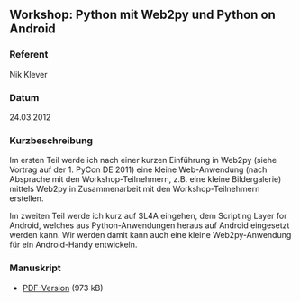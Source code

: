 ## Workshop: Python mit Web2py und Python on Android 


### Referent
Nik Klever

### Datum
24.03.2012

### Kurzbeschreibung
Im ersten Teil werde ich nach einer kurzen Einführung in Web2py (siehe Vortrag
auf der 1. PyCon DE 2011) eine kleine Web-Anwendung (nach Absprache mit den
Workshop-Teilnehmern, z.B. eine kleine Bildergalerie) mittels Web2py in
Zusammenarbeit mit den Workshop-Teilnehmern erstellen.

Im zweiten Teil werde ich kurz auf SL4A eingehen, dem Scripting Layer for
Android, welches aus Python-Anwendungen heraus auf Android eingesetzt werden
kann. Wir werden damit kann auch eine kleine Web2py-Anwendung für ein
Android-Handy entwickeln.

### Manuskript

* [PDF-Version](/download/Vortraege/web2py_Py4A_LIT_2012.pdf) (973 kB)
